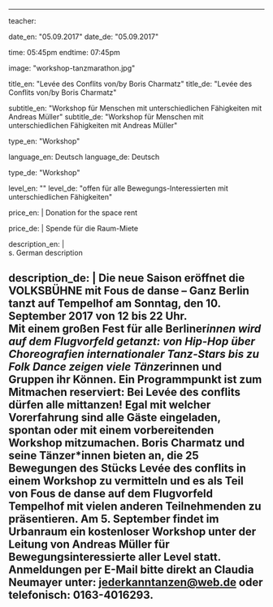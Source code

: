 ---
teacher: 

date_en: "05.09.2017"
date_de: "05.09.2017"

time: 05:45pm
endtime: 07:45pm

image: "workshop-tanzmarathon.jpg"

title_en: "Levée des Conflits von/by Boris Charmatz"
title_de: "Levée des Conflits von/by Boris Charmatz"

subtitle_en: "Workshop für Menschen mit unterschiedlichen Fähigkeiten mit Andreas Müller"
subtitle_de: "Workshop für Menschen mit unterschiedlichen Fähigkeiten mit Andreas Müller"

type_en: "Workshop"

language_en: Deutsch
language_de: Deutsch

type_de: "Workshop"

level_en: ""
level_de: "offen für alle Bewegungs-Interessierten mit unterschiedlichen Fähigkeiten"

price_en: |
  Donation for the space rent

price_de: |
  Spende für die Raum-Miete



description_en: |  
  s. German description

  
description_de: |
  Die neue Saison eröffnet die VOLKSBÜHNE mit Fous de danse – Ganz Berlin tanzt auf Tempelhof am Sonntag, den 10. September 2017 von 12 bis 22 Uhr.   
  Mit einem großen Fest für alle Berliner*innen wird auf dem Flugvorfeld getanzt: von Hip-Hop über Choreografien internationaler Tanz-Stars bis zu Folk Dance zeigen viele Tänzer*innen und Gruppen ihr Können.
  Ein Programmpunkt ist zum Mitmachen reserviert: Bei Levée des conflits dürfen alle mittanzen! Egal mit welcher Vorerfahrung sind alle Gäste eingeladen, spontan oder mit einem vorbereitenden Workshop mitzumachen.
  Boris Charmatz und seine Tänzer*innen bieten an, die 25 Bewegungen des Stücks Levée des conflits in einem Workshop zu vermitteln und es als Teil von Fous de danse auf dem Flugvorfeld Tempelhof mit vielen anderen Teilnehmenden zu präsentieren.
  Am 5. September findet im Urbanraum ein kostenloser Workshop unter der Leitung von Andreas Müller für Bewegungsinteressierte aller Level statt. 
  Anmeldungen per E-Mail bitte direkt an Claudia Neumayer unter: jederkanntanzen@web.de oder telefonisch: 0163-4016293. 
  ---


